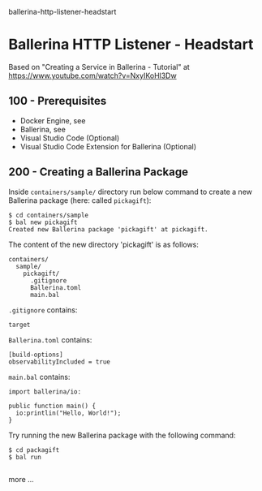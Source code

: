 ballerina-http-listener-headstart
# Ballerina HTTP Listener - Headstart

Based on "Creating a Service in Ballerina - Tutorial" at https://www.youtube.com/watch?v=NxyIKoHl3Dw

## 100 - Prerequisites

- Docker Engine, see
- Ballerina, see
- Visual Studio Code (Optional)
- Visual Studio Code Extension for Ballerina (Optional)

## 200 - Creating a Ballerina Package

Inside ```containers/sample/``` directory run below command to create a new Ballerina package (here: called ```pickagift```):

```
$ cd containers/sample
$ bal new pickagift
Created new Ballerina package 'pickagift' at pickagift.
```

The content of the new directory 'pickagift' is as follows:

```
containers/
  sample/
    pickagift/
      .gitignore
      Ballerina.toml
      main.bal
```

```.gitignore``` contains:

```
target
```

```Ballerina.toml``` contains:

```
[build-options]
observabilityIncluded = true
```

```main.bal``` contains:

```
import ballerina/io:

public function main() {
  io:printlin("Hello, World!");
}
```

Try running the new Ballerina package with the following command:

```
$ cd packagift
$ bal run


```

more ...
